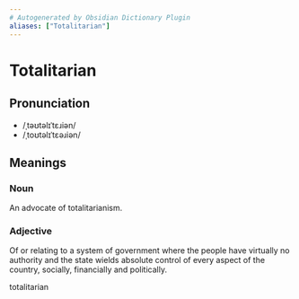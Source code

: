 ```yaml
---
# Autogenerated by Obsidian Dictionary Plugin
aliases: ["Totalitarian"]
---
```


# Totalitarian

## Pronunciation

- /ˌtəʊtəlɪˈtɛɹiən/
- /ˌtoʊtəlɪˈtɛəɹiən/

## Meanings

### Noun

An advocate of totalitarianism.

### Adjective

Of or relating to a system of government where the people have virtually no authority and the state wields absolute control of every aspect of the country, socially, financially and politically.




totalitarian